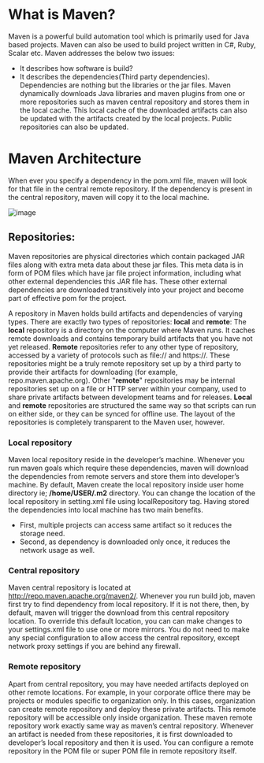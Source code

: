 # What is Maven?
Maven is a powerful build automation tool which is primarily used for Java based projects. Maven can also be used to build project written in C#, Ruby, Scalar etc.
Maven addresses the below two issues:
* It describes how software is build?
* It describes the dependencies(Third party dependencies). Dependencies are nothing but the libraries or the jar files.
Maven dynamically downloads Java libraries and maven plugins from one or more repositories such as maven central repository and stores them in the local cache. 
This local cache of the downloaded artifacts can also be updated with the artifacts created by the local projects. Public repositories can also be updated.


# Maven Architecture
When ever you specify a dependency in the pom.xml file, maven will look for that file in the central remote repository.
If the dependency is present in the central repository, maven will copy it to the local machine.

![image](https://user-images.githubusercontent.com/90503660/155913066-1e38b092-4b1a-41a3-93e1-4551973f09de.png)

## Repositories:
Maven repositories are physical directories which contain packaged JAR files along with extra meta data about these jar files.
This meta data is in form of POM files which have jar file project information, including what other external dependencies this JAR file has.
These other external dependencies are downloaded transitively into your project and become part of effective pom for the project.

A repository in Maven holds build artifacts and dependencies of varying types.
There are exactly two types of repositories: **local** and **remote**:
The **local** repository is a directory on the computer where Maven runs. It caches remote downloads and contains temporary build artifacts that you have not yet released.
**Remote** repositories refer to any other type of repository, accessed by a variety of protocols such as file:// and https://. 
These repositories might be a truly remote repository set up by a third party to provide their artifacts for downloading (for example, repo.maven.apache.org).
Other "**remote**" repositories may be internal repositories set up on a file or HTTP server within your company, used to share private artifacts between development teams and for releases.
**Local** and **remote** repositories are structured the same way so that scripts can run on either side, or they can be synced for offline use. 
The layout of the repositories is completely transparent to the Maven user, however.

### Local repository
Maven local repository reside in the developer’s machine.
Whenever you run maven goals which require these dependencies, maven will download the dependencies from remote servers and store them into developer’s machine.
By default, Maven create the local repository inside user home directory ie; **/home/USER/.m2** directory.
You can change the location of the local repository in setting.xml file using localRepository tag.
Having stored the dependencies into local machine has two main benefits.
* First, multiple projects can access same artifact so it reduces the storage need.
* Second, as dependency is downloaded only once, it reduces the network usage as well.
  
### Central repository
Maven central repository is located at http://repo.maven.apache.org/maven2/. Whenever you run build job, maven first try to find dependency from local repository. 
If it is not there, then, by default, maven will trigger the download from this central repository location.
To override this default location, you can can make changes to your settings.xml file to use one or more mirrors.
You do not need to make any special configuration to allow access the central repository, except network proxy settings if you are behind any firewall.

### Remote repository
Apart from central repository, you may have needed artifacts deployed on other remote locations. 
For example, in your corporate office there may be projects or modules specific to organization only. 
In this cases, organization can create remote repository and deploy these private artifacts. This remote repository will be accessible only inside organization.
These maven remote repository work exactly same way as maven’s central repository.
Whenever an artifact is needed from these repositories, it is first downloaded to developer’s local repository and then it is used.
You can configure a remote repository in the POM file or super POM file in remote repository itself.
